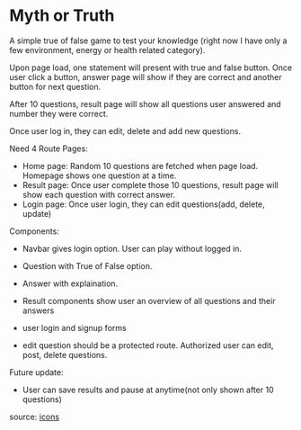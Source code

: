 # Myth or Truth

A simple true of false game to test your knowledge (right now I have only a few environment, energy or health related category). 

Upon page load, one statement will present with true and false button. Once user click a button, answer page will show if they are correct and another button for next question.

After 10 questions, result page will show all questions user answered and number they were correct.

Once user log in, they can edit, delete and add new questions. 

Need 4 Route Pages:

- Home page: Random 10 questions are fetched when page load. Homepage shows one question at a time.
- Result page: Once user complete those 10 questions, result page will show each question with correct answer. 
- Login page: Once user login, they can edit questions(add, delete, update)

Components:
- Navbar gives login option. User can play without logged in.

- Question with True of False option.
- Answer with explaination. 
- Result components show user an overview of all questions and their answers

- user login and signup forms

- edit question should be a protected route. Authorized user can edit, post, delete questions.

<!-- - Login page to authroize user. -->

<!-- - User page shows history of answered questions. User can send those questions to a friend. -->
Future update:
- User can save results and pause at anytime(not only shown after 10 questions)

source: [icons](https://www.flaticon.com/)